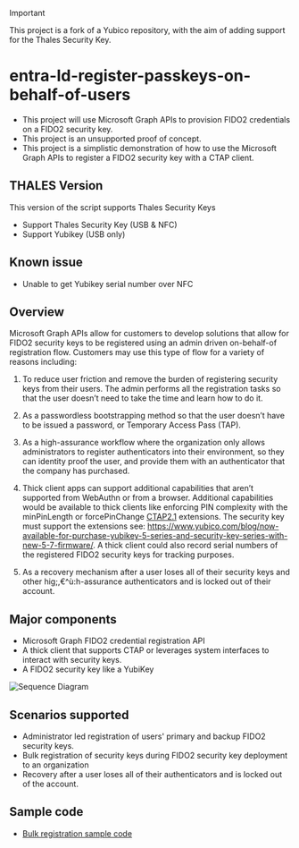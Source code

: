 > [!IMPORTANT]
> This project is a fork of a Yubico repository, with the aim of adding support for the Thales Security Key.

# entra-Id-register-passkeys-on-behalf-of-users

- This project will use Microsoft Graph APIs to provision FIDO2 credentials on a FIDO2 security key.
- This project is an unsupported proof of concept.
- This project is a simplistic demonstration of how to use the Microsoft Graph APIs to register a FIDO2 security key with a CTAP client.

## THALES Version

This version of the script supports Thales Security Keys

- Support Thales Security Key (USB & NFC)
- Support Yubikey (USB only)

## Known issue

- Unable to get Yubikey serial number over NFC

## Overview

Microsoft Graph APIs allow for customers to develop solutions that allow for FIDO2 security keys to be registered using an admin driven on-behalf-of registration flow. Customers may use this type of flow for a variety of reasons including:

1. To reduce user friction and remove the burden of registering security keys from their users. The admin performs all the registration tasks so that the user doesn’t need to take the time and learn how to do it.

2. As a passwordless bootstrapping method so that the user doesn’t have to be issued a password, or Temporary Access Pass (TAP).

3. As a high-assurance workflow where the organization only allows administrators to register authenticators into their environment, so they can identity proof the user, and provide them with an authenticator that the company has purchased.

4. Thick client apps can support additional capabilities that aren’t supported from WebAuthn or from a browser. Additional capabilities would be available to thick clients like enforcing PIN complexity with the minPinLength or forcePinChange [CTAP2.1](https://fidoalliance.org/specs/fido-v2.1-rd-20210309/fido-client-to-authenticator-protocol-v2.1-rd-20210309.html#sctn-feature-descriptions) extensions. The security key must support the extensions see: https://www.yubico.com/blog/now-available-for-purchase-yubikey-5-series-and-security-key-series-with-new-5-7-firmware/. A thick client could also record serial numbers of the registered FIDO2 security keys for tracking purposes.

5. As a recovery mechanism after a user loses all of their security keys and other hig;,€^ù:h-assurance authenticators and is locked out of their account.

## Major components

- Microsoft Graph FIDO2 credential registration API
- A thick client that supports CTAP or leverages system interfaces to interact with security keys.
- A FIDO2 security key like a YubiKey

![Sequence Diagram](images/SolutionOverview-FIDO2-security-key-Admin-on-behalf-of-registration.png)

## Scenarios supported

- Administrator led registration of users' primary and backup FIDO2 security keys.
- Bulk registration of security keys during FIDO2 security key deployment to an organization
- Recovery after a user loses all of their authenticators and is locked out of the account.

## Sample code

- [Bulk registration sample code](bulkRegistration/BulkRegistration.md)
